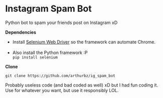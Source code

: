 # Instagram Spam Bot

Python bot to spam your friends post on Instagram xD

<b>Dependencies</b>
<ul>
<li>Install <a href="https://chromedriver.storage.googleapis.com/index.html?path=84.0.4147.30/">Selenium Web Driver</a> so the framework can automate Chrome.</li>
  <br>
<li>Also install the Python framework :P</li>
<code>pip install selenium</code>
  </ul>

<b>Clone</b>
<pre><code>git clone https://github.com/arthurbz/ig_spam_bot</code></pre>

Probably useless code (and bad coded as well) xD but I had fun coding it. Use for whatever you want, but use it responsibly LOL.
